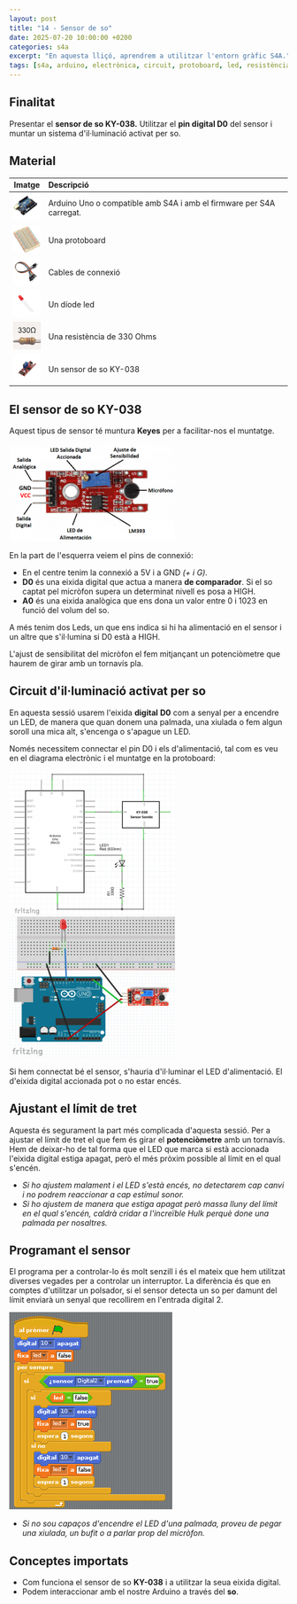 ```yaml
---
layout: post
title: "14 - Sensor de so"
date: 2025-07-20 10:00:00 +0200
categories: s4a
excerpt: "En aquesta lliçó, aprendrem a utilitzar l'entorn gràfic S4A."
tags: [s4a, arduino, electrònica, circuit, protoboard, led, resistència, potenciòmetre]
---
```



[img1]: /assets/imatges/s4a/s4a_14_01.png "Sensor KY-038"
[img2]: /assets/imatges/s4a/s4a_14_02.png "Esquema elèctric"
[img3]: /assets/imatges/s4a/s4a_14_03.png "Muntatge"
[img4]: /assets/imatges/s4a/s4a_14_04.png "Codi s4a14"

## Finalitat

Presentar el **sensor de so KY-038.** Utilitzar el **pin digital D0** del sensor i muntar un sistema d'il·luminació activat per so.

## Material

|                               Imatge                               | Descripció                                                           |
| :----------------------------------------------------------------: | :------------------------------------------------------------------- |
|   <img src="/assets/imatges/mat/mat_unor3.png" width="50" height="50">    | Arduino Uno o compatible amb S4A i amb el firmware per S4A carregat. |
| <img src="/assets/imatges/mat/mat_protoboard.png" width="50" height="50"> | Una protoboard                                                       |
|   <img src="/assets/imatges/mat/mat_dupont.png" width="50" height="50">   | Cables de connexió                                                   |
|    <img src="/assets/imatges/mat/mat_led.png" width="50" height="50">     | Un díode led                                                         |
|  <img src="/assets/imatges/mat/mat_resis330.png" width="50" height="50">  | Una resistència de 330 Ohms                                          |
|   <img src="/assets/imatges/mat/mat_KY-038.png" width="50" height="50">   | Un sensor de so KY-038                                               |

## El sensor de so KY-038

Aquest tipus de sensor té muntura **Keyes** per a facilitar-nos el muntatge.

![Sensor KY-038][img1]

En la part de l'esquerra veiem el pins de connexió:

- En el centre tenim la connexió a 5V i a GND _(+ i G)._
- **D0** és una eixida digital que actua a manera **de comparador**. Si el so captat pel micròfon supera un determinat nivell es posa a HIGH.
- **A0** és una eixida analògica que ens dona un valor entre 0 i 1023 en funció del volum del so.

A més tenim dos Leds, un que ens indica si hi ha alimentació en el sensor i un altre que s'il·lumina si D0 està a HIGH.

L'ajust de sensibilitat del micròfon el fem mitjançant un potenciòmetre que haurem de girar amb un tornavís pla.

## Circuit d'il·luminació activat per so

En aquesta sessió usarem l'eixida **digital** **D0** com a senyal per a encendre un LED, de manera que quan donem una palmada, una xiulada o fem algun soroll una mica alt, s'encenga o s'apague un LED.

Només necessitem connectar el pin D0 i els d'alimentació, tal com es veu en el diagrama electrònic i el muntatge en la protoboard:

![Esquema elèctric][img2]
![muntatge][img3]

Si hem connectat bé el sensor, s'hauria d'il·luminar el LED d'alimentació. El d'eixida digital accionada pot o no estar encés.

## Ajustant el límit de tret

Aquesta és segurament la part més complicada d'aquesta sessió. Per a ajustar el límit de tret el que fem és girar el **potenciòmetre** amb un tornavís. Hem de deixar-ho de tal forma que el LED que marca si està accionada l'eixida digital estiga apagat, però el més pròxim possible al límit en el qual s'encén.

- _Si ho ajustem malament i el LED s'està encés, no detectarem cap canvi i no podrem reaccionar a cap estímul sonor._
- _Si ho ajustem de manera que estiga apagat però massa lluny del límit en el qual s'encén, caldrà cridar a l'increïble Hulk perquè done una palmada per nosaltres._

## Programant el sensor

El programa per a controlar-lo és molt senzill i és el mateix que hem utilitzat diverses vegades per a controlar un interruptor. La diferència és que en comptes d'utilitzar un polsador, si el sensor detecta un so per damunt del límit enviarà un senyal que recollirem en l'entrada digital 2.

![Codi s4a14][img4]

- _Si no sou capaços d'encendre el LED d'una palmada, proveu de pegar una xiulada, un bufit o a parlar prop del micròfon._

## Conceptes importats

- Com funciona el sensor de so **KY-038** i a utilitzar la seua eixida digital.
- Podem interaccionar amb el nostre Arduino a través del **so**.
